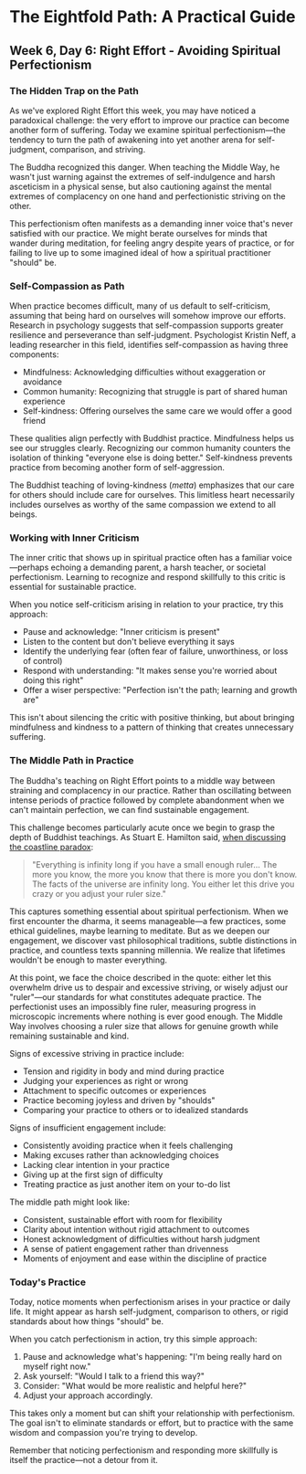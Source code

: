 # The Eightfold Path: A Practical Guide
## Week 6, Day 6: Right Effort - Avoiding Spiritual Perfectionism

### The Hidden Trap on the Path

As we've explored Right Effort this week, you may have noticed a paradoxical challenge: the very effort to improve our practice can become another form of suffering. Today we examine spiritual perfectionism—the tendency to turn the path of awakening into yet another arena for self-judgment, comparison, and striving.

The Buddha recognized this danger. When teaching the Middle Way, he wasn't just warning against the extremes of self-indulgence and harsh asceticism in a physical sense, but also cautioning against the mental extremes of complacency on one hand and perfectionistic striving on the other.

This perfectionism often manifests as a demanding inner voice that's never satisfied with our practice. We might berate ourselves for minds that wander during meditation, for feeling angry despite years of practice, or for failing to live up to some imagined ideal of how a spiritual practitioner "should" be.

### Self-Compassion as Path

When practice becomes difficult, many of us default to self-criticism, assuming that being hard on ourselves will somehow improve our efforts. Research in psychology suggests that self-compassion supports greater resilience and perseverance than self-judgment. Psychologist Kristin Neff, a leading researcher in this field, identifies self-compassion as having three components:

- Mindfulness: Acknowledging difficulties without exaggeration or avoidance
- Common humanity: Recognizing that struggle is part of shared human experience  
- Self-kindness: Offering ourselves the same care we would offer a good friend

These qualities align perfectly with Buddhist practice. Mindfulness helps us see our struggles clearly. Recognizing our common humanity counters the isolation of thinking "everyone else is doing better." Self-kindness prevents practice from becoming another form of self-aggression.

The Buddhist teaching of loving-kindness (*metta*) emphasizes that our care for others should include care for ourselves. This limitless heart necessarily includes ourselves as worthy of the same compassion we extend to all beings.

### Working with Inner Criticism

The inner critic that shows up in spiritual practice often has a familiar voice—perhaps echoing a demanding parent, a harsh teacher, or societal perfectionism. Learning to recognize and respond skillfully to this critic is essential for sustainable practice.

When you notice self-criticism arising in relation to your practice, try this approach:

- Pause and acknowledge: "Inner criticism is present"
- Listen to the content but don't believe everything it says
- Identify the underlying fear (often fear of failure, unworthiness, or loss of control)
- Respond with understanding: "It makes sense you're worried about doing this right"
- Offer a wiser perspective: "Perfection isn't the path; learning and growth are"

This isn't about silencing the critic with positive thinking, but about bringing mindfulness and kindness to a pattern of thinking that creates unnecessary suffering.

### The Middle Path in Practice

The Buddha's teaching on Right Effort points to a middle way between straining and complacency in our practice. Rather than oscillating between intense periods of practice followed by complete abandonment when we can't maintain perfection, we can find sustainable engagement.

This challenge becomes particularly acute once we begin to grasp the depth of Buddhist teachings. As Stuart E. Hamilton said, [when discussing the coastline paradox](https://www.newyorker.com/magazine/2025/09/01/the-history-of-the-new-yorkers-vaunted-fact-checking-department): 

> "Everything is infinity long if you have a small enough ruler... The more you know, the more you know that there is more you don't know. The facts of the universe are infinity long. You either let this drive you crazy or you adjust your ruler size."

This captures something essential about spiritual perfectionism. When we first encounter the dharma, it seems manageable—a few practices, some ethical guidelines, maybe learning to meditate. But as we deepen our engagement, we discover vast philosophical traditions, subtle distinctions in practice, and countless texts spanning millennia. We realize that lifetimes wouldn't be enough to master everything.

At this point, we face the choice described in the quote: either let this overwhelm drive us to despair and excessive striving, or wisely adjust our "ruler"—our standards for what constitutes adequate practice. The perfectionist uses an impossibly fine ruler, measuring progress in microscopic increments where nothing is ever good enough. The Middle Way involves choosing a ruler size that allows for genuine growth while remaining sustainable and kind.

Signs of excessive striving in practice include:
- Tension and rigidity in body and mind during practice
- Judging your experiences as right or wrong
- Attachment to specific outcomes or experiences
- Practice becoming joyless and driven by "shoulds"
- Comparing your practice to others or to idealized standards

Signs of insufficient engagement include:
- Consistently avoiding practice when it feels challenging
- Making excuses rather than acknowledging choices
- Lacking clear intention in your practice
- Giving up at the first sign of difficulty
- Treating practice as just another item on your to-do list

The middle path might look like:
- Consistent, sustainable effort with room for flexibility
- Clarity about intention without rigid attachment to outcomes
- Honest acknowledgment of difficulties without harsh judgment
- A sense of patient engagement rather than drivenness
- Moments of enjoyment and ease within the discipline of practice

### Today's Practice

Today, notice moments when perfectionism arises in your practice or daily life. It might appear as harsh self-judgment, comparison to others, or rigid standards about how things "should" be.

When you catch perfectionism in action, try this simple approach:

1. Pause and acknowledge what's happening: "I'm being really hard on myself right now."
2. Ask yourself: "Would I talk to a friend this way?"
3. Consider: "What would be more realistic and helpful here?"
4. Adjust your approach accordingly.

This takes only a moment but can shift your relationship with perfectionism. The goal isn't to eliminate standards or effort, but to practice with the same wisdom and compassion you're trying to develop.

Remember that noticing perfectionism and responding more skillfully is itself the practice—not a detour from it.